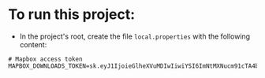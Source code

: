 # To run this project:
* In the project's root, create the file `local.properties` with the following content:
 
 ```
# Mapbox access token
MAPBOX_DOWNLOADS_TOKEN=sk.eyJ1IjoieGlheXVuMDIwIiwiYSI6ImNtMXNucm91cTA4bGsycm9taG02bmhkdTQifQ.H0moomzoMpcS68a9_0MhKQ
```
